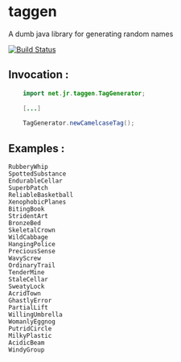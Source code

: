 # taggen
A dumb java library for generating random names


[![Build Status](https://travis-ci.org/jrialland/taggen.svg)](https://travis-ci.org/jrialland/taggen)

Invocation :
------------

```java
	import net.jr.taggen.TagGenerator;
	
	[...]
	
	TagGenerator.newCamelcaseTag();
```

Examples :
----------

```
RubberyWhip
SpottedSubstance
EndurableCellar
SuperbPatch
ReliableBasketball
XenophobicPlanes
BitingBook
StridentArt
BronzeBed
SkeletalCrown
WildCabbage
HangingPolice
PreciousSense
WavyScrew
OrdinaryTrail
TenderMine
StaleCellar
SweatyLock
AcridTown
GhastlyError
PartialLift
WillingUmbrella
WomanlyEggnog
PutridCircle
MilkyPlastic
AcidicBeam
WindyGroup
```